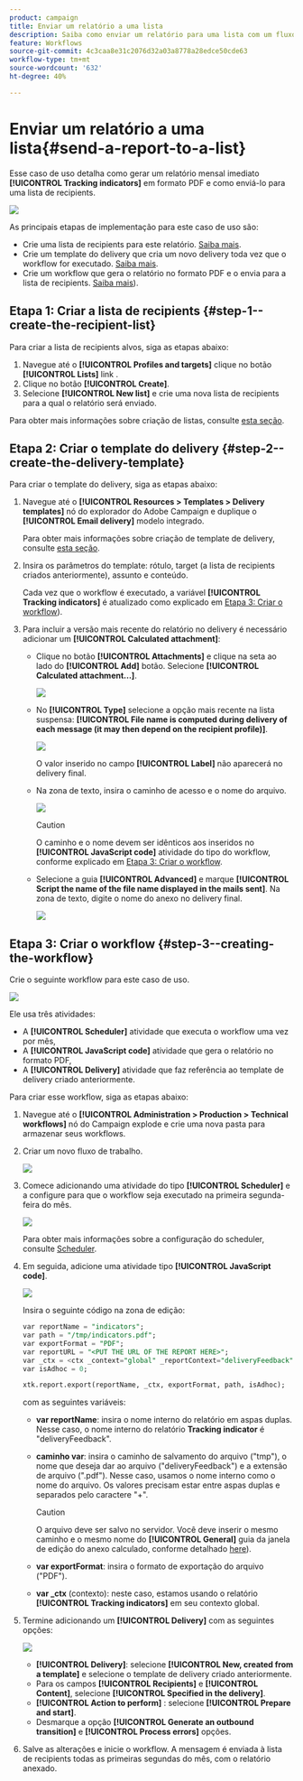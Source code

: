 ```yaml
---
product: campaign
title: Enviar um relatório a uma lista
description: Saiba como enviar um relatório para uma lista com um fluxo de trabalho
feature: Workflows
source-git-commit: 4c3caa8e31c2076d32a03a8778a28edce50cde63
workflow-type: tm+mt
source-wordcount: '632'
ht-degree: 40%

---
```



# Enviar um relatório a uma lista{#send-a-report-to-a-list}

Esse caso de uso detalha como gerar um relatório mensal imediato **[!UICONTROL Tracking indicators]** em formato PDF e como enviá-lo para uma lista de recipients.

![](assets/use_case_report_intro.png)

As principais etapas de implementação para este caso de uso são:

* Crie uma lista de recipients para este relatório. [Saiba mais](#step-1--create-the-recipient-list).
* Crie um template do delivery que cria um novo delivery toda vez que o workflow for executado. [Saiba mais](#step-2--create-the-delivery-template).
* Crie um workflow que gera o relatório no formato PDF e o envia para a lista de recipients. [Saiba mais](#step-3--create-the-workflow)).

## Etapa 1: Criar a lista de recipients {#step-1--create-the-recipient-list}

Para criar a lista de recipients alvos, siga as etapas abaixo:

1. Navegue até o **[!UICONTROL Profiles and targets]** clique no botão **[!UICONTROL Lists]** link .
1. Clique no botão **[!UICONTROL Create]**.
1. Selecione **[!UICONTROL New list]** e crie uma nova lista de recipients para a qual o relatório será enviado.

Para obter mais informações sobre criação de listas, consulte [esta seção](../../v8/audiences/create-audiences.md).

## Etapa 2: Criar o template do delivery {#step-2--create-the-delivery-template}

Para criar o template do delivery, siga as etapas abaixo:

1. Navegue até o **[!UICONTROL Resources > Templates > Delivery templates]** nó do explorador do Adobe Campaign e duplique o **[!UICONTROL Email delivery]** modelo integrado.

   Para obter mais informações sobre criação de template de delivery, consulte [esta seção](../../v8/send/create-templates.md).

1. Insira os parâmetros do template: rótulo, target (a lista de recipients criados anteriormente), assunto e conteúdo.

   Cada vez que o workflow é executado, a variável **[!UICONTROL Tracking indicators]** é atualizado como explicado em [Etapa 3: Criar o workflow](#step-3--creating-the-workflow)).

1. Para incluir a versão mais recente do relatório no delivery é necessário adicionar um **[!UICONTROL Calculated attachment]**:

   * Clique no botão **[!UICONTROL Attachments]** e clique na seta ao lado do **[!UICONTROL Add]** botão. Selecione **[!UICONTROL Calculated attachment...]**.

      ![](assets/use_case_report_4.png)

   * No **[!UICONTROL Type]** selecione a opção mais recente na lista suspensa: **[!UICONTROL File name is computed during delivery of each message (it may then depend on the recipient profile)]**.

      ![](assets/use_case_report_5.png)

      O valor inserido no campo **[!UICONTROL Label]** não aparecerá no delivery final.

   * Na zona de texto, insira o caminho de acesso e o nome do arquivo.

      ![](assets/use_case_report_6.png)

      >[!CAUTION]
      >
      >O caminho e o nome devem ser idênticos aos inseridos no **[!UICONTROL JavaScript code]** atividade do tipo do workflow, conforme explicado em [Etapa 3: Criar o workflow](#step-3--creating-the-workflow).

   * Selecione a guia **[!UICONTROL Advanced]** e marque **[!UICONTROL Script the name of the file name displayed in the mails sent]**. Na zona de texto, digite o nome do anexo no delivery final.

      ![](assets/use_case_report_6b.png)

## Etapa 3: Criar o workflow {#step-3--creating-the-workflow}

Crie o seguinte workflow para este caso de uso.

![](assets/use_case_report_8.png)

Ele usa três atividades:

* A **[!UICONTROL Scheduler]** atividade que executa o workflow uma vez por mês,
* A **[!UICONTROL JavaScript code]** atividade que gera o relatório no formato PDF,
* A **[!UICONTROL Delivery]** atividade que faz referência ao template de delivery criado anteriormente.

Para criar esse workflow, siga as etapas abaixo:

1. Navegue até o **[!UICONTROL Administration > Production > Technical workflows]** nó do Campaign explode e crie uma nova pasta para armazenar seus workflows.
1. Criar um novo fluxo de trabalho.

   ![](assets/use_case_report_7.png)

1. Comece adicionando uma atividade do tipo **[!UICONTROL Scheduler]** e a configure para que o workflow seja executado na primeira segunda-feira do mês.

   ![](assets/use_case_report_9.png)

   Para obter mais informações sobre a configuração do scheduler, consulte [Scheduler](scheduler.md).

1. Em seguida, adicione uma atividade tipo **[!UICONTROL JavaScript code]**.

   ![](assets/use_case_report_10.png)

   Insira o seguinte código na zona de edição:

   ```sql
   var reportName = "indicators";
   var path = "/tmp/indicators.pdf";
   var exportFormat = "PDF";
   var reportURL = "<PUT THE URL OF THE REPORT HERE>";
   var _ctx = <ctx _context="global" _reportContext="deliveryFeedback" />
   var isAdhoc = 0;
   
   xtk.report.export(reportName, _ctx, exportFormat, path, isAdhoc);
   ```


   com as seguintes variáveis:

   * **var reportName**: insira o nome interno do relatório em aspas duplas. Nesse caso, o nome interno do relatório **Tracking indicator** é &quot;deliveryFeedback&quot;.
   * **caminho var**: insira o caminho de salvamento do arquivo (&quot;tmp&quot;), o nome que deseja dar ao arquivo (&quot;deliveryFeedback&quot;) e a extensão de arquivo (&quot;.pdf&quot;). Nesse caso, usamos o nome interno como o nome do arquivo. Os valores precisam estar entre aspas duplas e separados pelo caractere &quot;+&quot;.

      >[!CAUTION]
      >
      >O arquivo deve ser salvo no servidor. Você deve inserir o mesmo caminho e o mesmo nome do **[!UICONTROL General]** guia da janela de edição do anexo calculado, conforme detalhado [here](#step-2--create-the-delivery-template)).

   * **var exportFormat**: insira o formato de exportação do arquivo (&quot;PDF&quot;).
   * **var _ctx** (contexto): neste caso, estamos usando o relatório **[!UICONTROL Tracking indicators]** em seu contexto global.

1. Termine adicionando um **[!UICONTROL Delivery]** com as seguintes opções:

   ![](assets/use_case_report_11.png)

   * **[!UICONTROL Delivery]**: selecione **[!UICONTROL New, created from a template]** e selecione o template de delivery criado anteriormente.
   * Para os campos **[!UICONTROL Recipients]** e **[!UICONTROL Content]**, selecione **[!UICONTROL Specified in the delivery]**.
   * **[!UICONTROL Action to perform]** : selecione **[!UICONTROL Prepare and start]**.
   * Desmarque a opção **[!UICONTROL Generate an outbound transition]** e **[!UICONTROL Process errors]** opções.

1. Salve as alterações e inicie o workflow. A mensagem é enviada à lista de recipients todas as primeiras segundas do mês, com o relatório anexado.